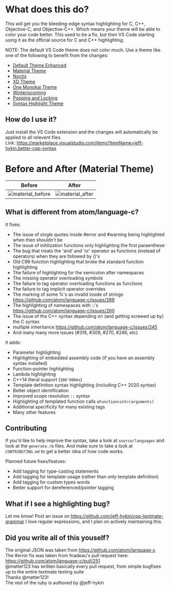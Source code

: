 # What does this do?
This will get you the bleeding-edge syntax highlighting for C, C++, Objective-C, and Objective-C++. Which means your theme will be able to color your code better. This used to be a fix, but then VS Code starting using it as the official source for C and C++ highlighting.

NOTE: The default VS Code theme does not color much. Use a theme like one of the following to benefit from the changes:
- [Default Theme Enhanced](https://marketplace.visualstudio.com/items?itemName=ms-vscode.cpptools-themes)
- [Material Theme](https://marketplace.visualstudio.com/items?itemName=Equinusocio.vsc-material-theme)
- [Noctis](https://marketplace.visualstudio.com/items?itemName=liviuschera.noctis)
- [XD Theme](https://marketplace.visualstudio.com/items?itemName=jeff-hykin.xd-theme)
- [One Monokai Theme](https://marketplace.visualstudio.com/items?itemName=azemoh.one-monokai)
- [Winteriscoming](https://marketplace.visualstudio.com/items?itemName=johnpapa.winteriscoming)
- [Popping and Locking](https://marketplace.visualstudio.com/items?itemName=hedinne.popping-and-locking-vscode)
- [Syntax Highlight Theme](https://marketplace.visualstudio.com/items?itemName=peaceshi.syntax-highlight)

## How do I use it?
Just install the VS Code extension and the changes will automatically be applied to all relevent files.
<br>Link: https://marketplace.visualstudio.com/items?itemName=jeff-hykin.better-cpp-syntax

# Before and After (Material Theme)
Before                     | After 
:-------------------------:|:-------------------------:
![material_before](https://user-images.githubusercontent.com/17692058/59826753-83abd080-92fc-11e9-9dfb-d891da55cd13.png) | ![material_after](https://user-images.githubusercontent.com/17692058/59826766-8ad2de80-92fc-11e9-9bd6-3496ed5c917b.png)


## What is different from atom/language-c?
It fixes:
- The issue of single quotes inside #error and #warning being highlighted when then shouldn't be 
- The issue of initilization functions only highlighting the first paraenthese
- The bug that treats the 'and' and 'or' operator as functions (instead of operators) when they are followed by ()'s
- Old C99 function highlighting that broke the standard function highlighting
- The failure of highlighting for the semicolon after namespaces
- The missing operator overloading symbols
- The failure to tag operator overloading functions as functions
- The failure to tag implicit operator overrides
- The marking of some %'s as invalid inside of strings https://github.com/atom/language-c/issues/289
- The highlighting of namespaces with ::'s https://github.com/atom/language-c/issues/260 
- The issue of the C++ syntax depending on (and getting screwed up by) the C syntax
- multiple inheritance https://github.com/atom/language-c/issues/245
- And many many more issues (#318, #309, #270, #246, etc)

It adds:
- Parameter highlighting
- Highlighting of embedded assembly code (if you have an assembly syntax installed)
- Function-pointer highlighting
- Lambda highlighting
- C++14 literal support (`100'000ms`)
- Template definition syntax highlighting (including C++ 2020 syntax)
- Better object identification
- Improved scope resolution `::` syntax
- Highlighting of templated function calls `aFunction<int>(arguments)`
- Additional specificity for many existing tags
- Many other features

## Contributing
If you'd like to help improve the syntax, take a look at `source/languages` and look at the `generate.rb` files. And make sure to take a look at `CONTRIBUTING.md` to get a better idea of how code works.

Planned future fixes/featues:
- Add tagging for type-casting statements
- Add tagging for template-usage (rather than only template definition)
- Add tagging for custom types words
- Better support for dereferenced/pointer tagging

## What if I see a highlighting bug?
Let me know! Post an issue on https://github.com/jeff-hykin/cpp-textmate-grammar
I love regular expressions, and I plan on actively maintaining this.

## Did you write all of this youself?
The original JSON was taken from https://github.com/atom/language-c
<br>The #error fix was taken from fnadeau's pull request here: https://github.com/atom/language-c/pull/251
<br>@matter123 has written basically every pull request, from simple bugfixes up to the entire textmate testing suite
<br>Thanks @matter123!
<br>The rest of the ruby is authored by @jeff-hykin
